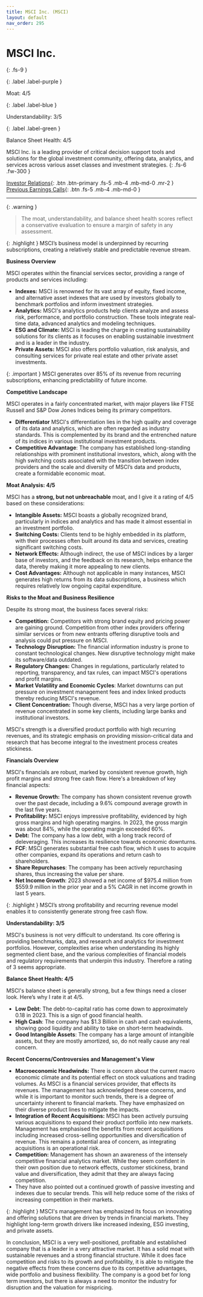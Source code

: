 ```yaml
---
title: MSCI Inc. (MSCI)
layout: default
nav_order: 295
---
```


# MSCI Inc.
{: .fs-9 }

{: .label .label-purple }

Moat: 4/5

{: .label .label-blue }

Understandability: 3/5

{: .label .label-green }

Balance Sheet Health: 4/5

MSCI Inc. is a leading provider of critical decision support tools and solutions for the global investment community, offering data, analytics, and services across various asset classes and investment strategies.
{: .fs-6 .fw-300 }

[Investor Relations](https://www.google.com/search?q=MSCI+investor+relations){: .btn .btn-primary .fs-5 .mb-4 .mb-md-0 .mr-2 }
[Previous Earnings Calls](https://discountingcashflows.com/company/MSCI/transcripts/){: .btn .fs-5 .mb-4 .mb-md-0 }

---

{: .warning }
>The moat, understandability, and balance sheet health scores reflect a conservative evaluation to ensure a margin of safety in any assessment.



{: .highlight }
MSCI’s business model is underpinned by recurring subscriptions, creating a relatively stable and predictable revenue stream.

**Business Overview**

MSCI operates within the financial services sector, providing a range of products and services including:

*   **Indexes:** MSCI is renowned for its vast array of equity, fixed income, and alternative asset indexes that are used by investors globally to benchmark portfolios and inform investment strategies.
*   **Analytics:** MSCI's analytics products help clients analyze and assess risk, performance, and portfolio construction. These tools integrate real-time data, advanced analytics and modeling techniques.
*   **ESG and Climate:** MSCI is leading the charge in creating sustainability solutions for its clients as it focuses on enabling sustainable investment and is a leader in the industry.
*   **Private Assets:** MSCI also offers portfolio valuation, risk analysis, and consulting services for private real estate and other private asset investments. 

{: .important }
MSCI generates over 85% of its revenue from recurring subscriptions, enhancing predictability of future income.

**Competitive Landscape**

MSCI operates in a fairly concentrated market, with major players like FTSE Russell and S&P Dow Jones Indices being its primary competitors.
*  **Differentiator** MSCI's differentiation lies in the high quality and coverage of its data and analytics, which are often regarded as industry standards. This is complemented by its brand and the entrenched nature of its indices in various institutional investment products.
*   **Competitive Advantage**: The company has established long-standing relationships with prominent institutional investors, which, along with the high switching costs associated with the transition between index providers and the scale and diversity of MSCI’s data and products, create a formidable economic moat.

**Moat Analysis: 4/5**

MSCI has a **strong, but not unbreachable** moat, and I give it a rating of 4/5 based on these considerations:

*   **Intangible Assets:** MSCI boasts a globally recognized brand, particularly in indices and analytics and has made it almost essential in an investment portfolio.
*   **Switching Costs:** Clients tend to be highly embedded in its platform, with their processes often built around its data and services, creating significant switching costs.
*   **Network Effects:** Although indirect, the use of MSCI indices by a larger base of investors, and the feedback on its research, helps enhance the data, thereby making it more appealing to new clients.
*   **Cost Advantages:** Although not applicable in many instances, MSCI generates high returns from its data subscriptions, a business which requires relatively low ongoing capital expenditure.

**Risks to the Moat and Business Resilience**

Despite its strong moat, the business faces several risks:

*   **Competition:** Competitors with strong brand equity and pricing power are gaining ground. Competition from other index providers offering similar services or from new entrants offering disruptive tools and analysis could put pressure on MSCI.
*   **Technology Disruption:** The financial information industry is prone to constant technological changes. New disruptive technology might make its software/data outdated. 
*   **Regulatory Changes:** Changes in regulations, particularly related to reporting, transparency, and tax rules, can impact MSCI's operations and profit margins.
*   **Market Volatility and Economic Cycles**: Market downturns can put pressure on investment management fees and index linked products thereby reducing MSCI's revenue.
*   **Client Concentration:** Though diverse, MSCI has a very large portion of revenue concentrated in some key clients, including large banks and institutional investors.

MSCI's strength is a diversified product portfolio with high recurring revenues, and its strategic emphasis on providing mission-critical data and research that has become integral to the investment process creates stickiness.

**Financials Overview**

MSCI's financials are robust, marked by consistent revenue growth, high profit margins and strong free cash flow. Here's a breakdown of key financial aspects:

*   **Revenue Growth:** The company has shown consistent revenue growth over the past decade, including a 9.6% compound average growth in the last five years.
*   **Profitability:** MSCI enjoys impressive profitability, evidenced by high gross margins and high operating margins. In 2023, the gross margin was about 84%, while the operating margin exceeded 60%.
*  **Debt:** The company has a low debt, with a long track record of deleveraging. This increases its resilience towards economic downturns.
*  **FCF**: MSCI generates substantial free cash flow, which it uses to acquire other companies, expand its operations and return cash to shareholders. 
*   **Share Repurchases**: The company has been actively repurchasing shares, thus increasing the value per share.
*  **Net Income Growth**: 2023 showed a net income of $975.4 million from $559.9 million in the prior year and a 5% CAGR in net income growth in last 5 years.

{: .highlight }
MSCI’s strong profitability and recurring revenue model enables it to consistently generate strong free cash flow.

**Understandability: 3/5**

MSCI's business is not very difficult to understand. Its core offering is providing benchmarks, data, and research and analytics for investment portfolios. However, complexities arise when understanding its highly segmented client base, and the various complexities of financial models and regulatory requirements that underpin this industry. Therefore a rating of 3 seems appropriate.

**Balance Sheet Health: 4/5**

MSCI's balance sheet is generally strong, but a few things need a closer look. Here’s why I rate it at 4/5.

*   **Low Debt**: The debt-to-capital ratio has come down to approximately 0.18 in 2023. This is a sign of good financial health. 
*   **High Cash**: The company has $1.3 Billion in cash and cash equivalents, showing good liquidity and ability to take on short-term headwinds.
*  **Good Intangible Assets**: The company has a large amount of intangible assets, but they are mostly amortized, so, do not really cause any real concern.

**Recent Concerns/Controversies and Management's View**

*   **Macroeconomic Headwinds:** There is concern about the current macro economic climate and its potential effect on stock valuations and trading volumes. As MSCI is a financial services provider, that effects its revenues. The management has acknowledged these concerns, and while it is important to monitor such trends, there is a degree of uncertainty inherent to financial markets. They have emphasized on their diverse product lines to mitigate the impacts.
* **Integration of Recent Acquisitions:** MSCI has been actively pursuing various acquisitions to expand their product portfolio into new markets. Management has emphasised the benefits from recent acquisitions including increased cross-selling opportunities and diversification of revenue. This remains a potential area of concern, as integrating acquisitions is an operational risk.
*   **Competition:** Management has shown an awareness of the intensely competitive financial analytics market. While they seem confident in their own position due to network effects, customer stickiness, brand value and diversification, they admit that they are always facing competition.
   * They have also pointed out a continued growth of passive investing and indexes due to secular trends. This will help reduce some of the risks of increasing competition in their markets.

{: .highlight }
MSCI's management has emphasized its focus on innovating and offering solutions that are driven by trends in financial markets. They highlight long-term growth drivers like increased indexing, ESG investing, and private assets.

In conclusion, MSCI is a very well-positioned, profitable and established company that is a leader in a very attractive market. It has a solid moat with sustainable revenues and a strong financial structure. While it does face competition and risks to its growth and profitability, it is able to mitigate the negative effects from these concerns due to its competitive advantages, wide portfolio and business flexibility. The company is a good bet for long term investors, but there is always a need to monitor the industry for disruption and the valuation for mispricing.

